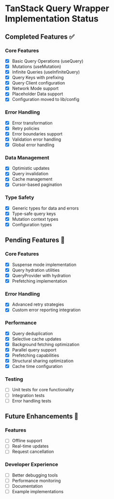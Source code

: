 # TanStack Query Wrapper Implementation Status

## Completed Features ✅

### Core Features

- [x] Basic Query Operations (useQuery)
- [x] Mutations (useMutation)
- [x] Infinite Queries (useInfiniteQuery)
- [x] Query Keys with prefixing
- [x] Query Client configuration
- [x] Network Mode support
- [x] Placeholder Data support
- [x] Configuration moved to lib/config

### Error Handling

- [x] Error transformation
- [x] Retry policies
- [x] Error boundaries support
- [x] Validation error handling
- [x] Global error handling

### Data Management

- [x] Optimistic updates
- [x] Query invalidation
- [x] Cache management
- [x] Cursor-based pagination

### Type Safety

- [x] Generic types for data and errors
- [x] Type-safe query keys
- [x] Mutation context types
- [x] Configuration types

## Pending Features 🚧

### Core Features

- [x] Suspense mode implementation
- [x] Query hydration utilities
- [x] QueryProvider with hydration
- [x] Prefetching implementation

### Error Handling

- [x] Advanced retry strategies
- [x] Custom error reporting integration

### Performance

- [x] Query deduplication
- [x] Selective cache updates
- [x] Background fetching optimization
- [x] Parallel query support
- [x] Prefetching capabilities
- [x] Structural sharing optimization
- [x] Cache time configuration

### Testing

- [ ] Unit tests for core functionality
- [ ] Integration tests
- [ ] Error handling tests

## Future Enhancements 🔮

### Features

- [ ] Offline support
- [ ] Real-time updates
- [ ] Request cancellation

### Developer Experience

- [ ] Better debugging tools
- [ ] Performance monitoring
- [ ] Documentation
- [ ] Example implementations
